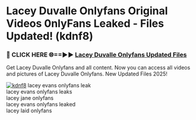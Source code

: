 # Lacey Duvalle Onlyfans Original Videos 0nlyFans Leaked - Files Updated! (kdnf8)

<h3>🔴 CLICK HERE 🌐==►► <a href="https://tinyurl.com/2jnfzry5" rel="nofollow">Lacey Duvalle Onlyfans Updated Files</a></h3>

Get Lacey Duvalle Onlyfans and all content. Now you can access all videos and pictures of Lacey Duvalle Onlyfans. New Updated Files 2025!

[![kdnf8](https://i.imgur.com/GyGTBgg.gif)](https://tinyurl.com/2jnfzry5)
lacey evans onlyfans leak<br>
lacey evans onlyfans leaks<br>
lacey jane onlyfans<br>
lacey evans onlyfans leaked<br>
lacey laid onlyfans
